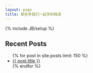 ```yaml
---
layout: page
title: 那些年我们一起学的韩语
---
```

{% include JB/setup %}

<section>
  <h1>Recent Posts</h1>
  <ul id="recent_posts">
    {% for post in site.posts limit: 150 %}
      <li class="post">
        <a href="{{BASE_PATH}}{{ root_url }}{{ post.url }}">{{ post.title }}</a>
      </li>
    {% endfor %}
  </ul>
</section>

